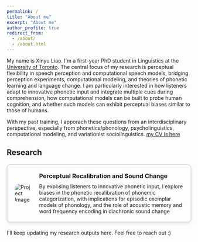 ```yaml
---
permalink: /
title: "About me"
excerpt: "About me"
author_profile: true
redirect_from: 
  - /about/
  - /about.html
---
```


My name is Xinyu Liao. I'm a first-year PhD student in Linguistics at the [University of Toronto](https://www.linguistics.utoronto.ca). The central focus of my research is perceptual flexibility in speech perception and computational speech models, bridging perception experiments, computational modeling, and theories of phonetic learning and language change. I am particularly interested in how listeners adapt to innovative phonetic input and integrate multiple cues during comprehension, how computational models can be built to probe human cognition, and whether such models can exhibit perceptual biases similar to those of humans.

With my past training, I apporach these questions from an interdisciplinary perspective, especially from phonetics/phonology, psycholinguistics, computational modeling, and variationist sociolinguistics. [my CV is here](https://drive.google.com/file/d/12aaw49L0elH0zkgfYcXzyergN4CTZQx1/view?usp=sharing)


<h2 id="active">
Research
</h2>

<style>
.project-box {
    border: 2px solid #ddd;
    border-radius: 10px;
    padding: 20px;
    margin: 20px 0;
    display: flex;
    align-items: center;
    box-shadow: 0px 4px 6px rgba(0, 0, 0, 0.1);
}

.project-box img {
    max-width: 300px; /* Adjust as needed */
    max-height: 300px; /* Adjust as needed */
    border-radius: 10px;
    margin-right: 20px;
}

.project-box .content {
    flex-grow: 1;
}

.project-box h3 {
    margin: 0 0 10px 0;
}

.project-box p {
    margin: 0;
}
</style>


<div class="project-box">
    <img src="https://Xinyu-Liao.github.io/images/perceptual learning.png" alt="Project Image">
    <div class="content">
        <h3> Perceptual Recalibration and Sound Change </h3>
        <p> By exposing listeners to innovative phonetic input, I explore biases in the phonetic recalibration of phonemic categorization, with implications for episodic exemplar models of phonology, and the role of acoustic memory and word frequency encoding in diachronic sound change </p>
    </div>
</div>

I'll keep updating my research outputs here. Feel free to reach out :)  
